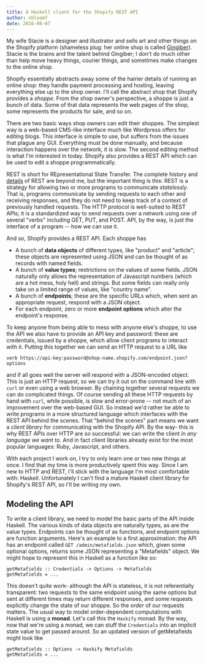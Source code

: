 ```yaml
---
title: A Haskell client for the Shopify REST API
author: nbloomf
date: 2016-06-07
---
```


My wife Stacie is a designer and illustrator and sells art and other things on the Shopify platform (shameless plug: her online shop is called [Gingiber](http://gingiber.com)). Stacie is the brains and the talent behind Gingiber; I don't do much other than help move heavy things, courier things, and sometimes make changes to the online shop.

Shopify essentially abstracts away some of the hairier details of running an online shop: they handle payment processing and hosting, leaving everything else up to the shop owner. I'll call the abstract shop that Shopify provides a *shoppe*. From the shop owner's perspective, a shoppe is just a bunch of data. Some of that data represents the web pages of the shop, some represents the products for sale, and so on.

There are two basic ways shop owners can edit their shoppes. The simplest way is a web-based CMS-like interface much like Wordpress offers for editing blogs. This interface is simple to use, but suffers from the issues that plague any GUI. Everything must be done manually, and because interaction happens over the network, it is slow. The second editing method is what I'm interested in today. Shopify also provides a REST API which can be used to edit a shoppe programmatically.

REST is short for REpresentational State Transfer. The complete history and [details](http://en.wikipedia.org/wiki/Representational_state_transfer) of REST are beyond me, but the important thing is this: REST is a strategy for allowing two or more programs to communicate *statelessly*. That is, programs communicate by sending requests to each other and receiving responses, and they do not need to keep track of a context of previously handled requests. The HTTP protocol is well-suited to REST APIs; it is a standardized way to send requests over a network using one of several "verbs" including GET, PUT, and POST. API, by the way, is just the interface of a program -- how we can use it.

And so, Shopify provides a REST API. Each shoppe has
* A bunch of **data objects** of different types, like "product" and "article"; these objects are represented using JSON and can be thought of as records with named fields.
* A bunch of **value types**; restrictions on the values of some fields. JSON naturally only allows the representation of Javascript numbers (which are a hot mess, holy hell) and strings. But some fields can really only take on a limited range of values, like "country name".
* A bunch of **endpoints**; these are the specific URLs which, when sent an appropriate request, respond with a JSON object.
* For each endpoint, zero or more **endpoint options** which alter the endpoint's response.

To keep anyone from being able to mess with anyone else's shoppe, to use the API we also have to provide an API key and password: these are credentials, issued by a shoppe, which allow client programs to interact with it. Putting this together we can send an HTTP request to a URL like

    verb https://api-key:password@shop-name.shopify.com/endpoint.json?options

and if all goes well the server will respond with a JSON-encoded object. This is just an HTTP request, so we can try it out on the command line with ``curl`` or even using a web browser. By chaining together several requests we can do complicated things. Of course sending all these HTTP requests by hand with ``curl``, while possible, is slow and error-prone -- not much of an improvement over the web-based GUI. So instead we'd rather be able to write programs in a more structured language which interfaces with the REST API behind the scenes. That "behind the scenes" part means we want a *client library* for communicating with the Shopify API. By the way- this is why REST APIs over HTTP are so successful: we can write the client in *any language we want to*. And in fact client libraries already exist for the most popular languages: Ruby, Javascript, and others.

With each project I work on, I try to only learn one or two new things at once. I find that my time is more productively spent this way. Since I am new to HTTP and REST, I'll stick with the language I'm most comfortable with: Haskell. Unfortunately I can't find a mature Haskell client library for Shopify's REST API, so I'll be writing my own.

## Modeling the API

To write a client library, we need to model the basic parts of the API inside Haskell. The various kinds of data objects are naturally types, as are the value types. Endpoints can be thought of as functions, and endpoint options are function arguments. Here's an example to a first approximation: the API has an endpoint called ``GET /admin/metafields.json`` which, given some optional options, returns some JSON representing a "Metafields" object. We might hope to represent this in Haskell as a function like so:

    getMetafields :: Credentials -> Options -> Metafields
    getMetafields = ...

This doesn't quite work- although the API is stateless, it is not referentially transparent: two requests to the same endpoint using the same options but sent at different times may return different responses, and some requests explicitly change the state of our shoppe. So the *order* of our requests matters. The usual way to model order-dependent computations with Haskell is using a **monad**. Let's call this the ``Haskify`` monad. By the way, now that we're using a monad, we can stuff the ``Credentials`` into an implicit state value to get passed around. So an updated version of getMetafields might look like

    getMetafields :: Options -> Haskify Metafields
    getMetafields = ...
